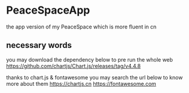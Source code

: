 # PeaceSpaceApp
the app version of my PeaceSpace which is more fluent in cn

## necessary words
you may download the dependency below to pre run the whole web 
https://github.com/chartjs/Chart.js/releases/tag/v4.4.8

thanks to chart.js & fontawesome
you may search the url below to know more about them
https://chartjs.cn 
https://fontawesome.com
